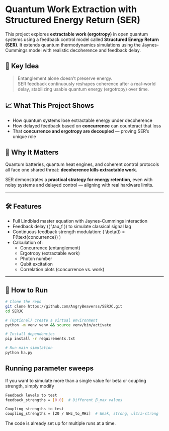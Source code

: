 # Quantum Work Extraction with Structured Energy Return (SER)

This project explores **extractable work (ergotropy)** in open quantum systems using a feedback control model called **Structured Energy Return (SER)**. It extends quantum thermodynamics simulations using the Jaynes-Cummings model with realistic decoherence and feedback delay.

## 🔬 Key Idea

> Entanglement alone doesn't preserve energy.  
> SER feedback continuously reshapes coherence after a real-world delay, stabilizing usable quantum energy (ergotropy) over time.

## 📈 What This Project Shows

- How quantum systems lose extractable energy under decoherence
- How delayed feedback based on **concurrence** can counteract that loss
- That **concurrence and ergotropy are decoupled** — proving SER’s unique role

## 🧠 Why It Matters

Quantum batteries, quantum heat engines, and coherent control protocols all face one shared threat: **decoherence kills extractable work**.

SER demonstrates a **practical strategy for energy retention**, even with noisy systems and delayed control — aligning with real hardware limits.

---

## 🛠️ Features

- Full Lindblad master equation with Jaynes-Cummings interaction
- Feedback delay (\( \tau_f \)) to simulate classical signal lag
- Continuous feedback strength modulation: \( \beta(t) = F(\text{concurrence}) \)
- Calculation of:
  - Concurrence (entanglement)
  - Ergotropy (extractable work)
  - Photon number
  - Qubit excitation
  - Correlation plots (concurrence vs. work)

---

## 🚀 How to Run

```bash
# Clone the repo
git clone https://github.com/AngryBeaverss/SERJC.git
cd SERJC

# (Optional) create a virtual environment
python -m venv venv && source venv/bin/activate

# Install dependencies
pip install -r requirements.txt

# Run main simulation
python ha.py
```

## Running parameter sweeps

If you want to simulate more than a single value for beta or coupling strength, simply modify

```bash
Feedback levels to test
feedback_strengths = [0.0]  # Different β_max values
```
```bash
Coupling strengths to test
coupling_strengths = [20 / GHz_to_MHz]  # Weak, strong, ultra-strong
```

The code is already set up for multiple runs at a time.
